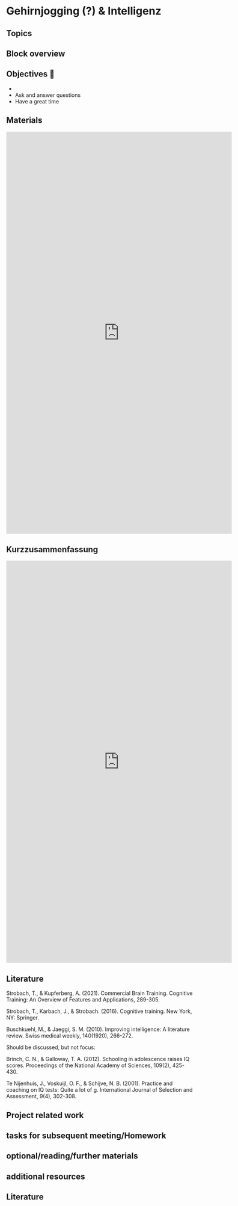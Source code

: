 # Gehirnjogging (?) & Intelligenz



## Topics 


## Block overview


## Objectives 📍

- 
- Ask and answer questions
- Have a great time


## Materials


<iframe src="https://docs.google.com/presentation/d/1WiExFPb8u2QTBQKYy5M5hBpvz2EwKpWI/edit?usp=sharing&ouid=108122900663902144880&rtpof=true&sd=true" frameborder="0" width="600" height="1070" allowfullscreen="true" mozallowfullscreen="true" webkitallowfullscreen="true"></iframe>


## Kurzzusammenfassung

<iframe src="https://docs.google.com/document/d/15keQfvEkRJmK3QupyGRMWQXeREUWr9E5/edit?usp=sharing&ouid=108122900663902144880&rtpof=true&sd=true" frameborder="0" width="600" height="1070" allowfullscreen="true" mozallowfullscreen="true" webkitallowfullscreen="true"></iframe>


## Literature


Strobach, T., & Kupferberg, A. (2021). Commercial Brain Training. Cognitive Training: An Overview of Features and Applications, 289-305.

Strobach, T., Karbach, J., & Strobach. (2016). Cognitive training. New York, NY: Springer.

Buschkuehl, M., & Jaeggi, S. M. (2010). Improving intelligence: A literature review. Swiss medical weekly, 140(1920), 266-272.

Should be discussed, but not focus:

Brinch, C. N., & Galloway, T. A. (2012). Schooling in adolescence raises IQ scores. Proceedings of the National Academy of Sciences, 109(2), 425-430.

Te Nijenhuis, J., Voskuijl, O. F., & Schijve, N. B. (2001). Practice and coaching on IQ tests: Quite a lot of g. International Journal of Selection and Assessment, 9(4), 302-308.


## Project related work


## tasks for subsequent meeting/Homework



## optional/reading/further materials


## additional resources


## Literature

